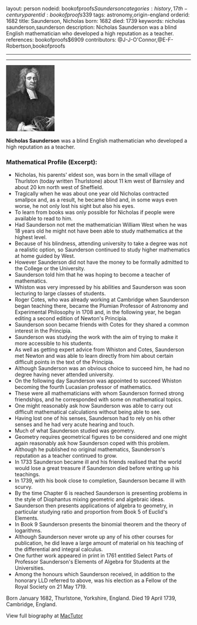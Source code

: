 layout: person
nodeid: bookofproofs$Saunderson
categories: history,17th-century
parentid: bookofproofs$339
tags: astronomy,origin-england
orderid: 1682
title: Saunderson, Nicholas
born: 1682
died: 1739
keywords: nicholas saunderson,saunderson
description: Nicholas Saunderson was a blind English mathematician who developed a high reputation as a teacher.
references: bookofproofs$6909
contributors: @J-J-O'Connor,@E-F-Robertson,bookofproofs

---



---

![Saunderson.jpg](https://github.com/bookofproofs/bookofproofs.github.io/blob/main/_sources/_assets/images/portraits/Saunderson.jpg?raw=true)

**Nicholas Saunderson** was a blind English mathematician who developed a high reputation as a teacher.

### Mathematical Profile (Excerpt):
* Nicholas, his parents' eldest son, was born in the small village of Thurlston (today written Thurlstone) about 11 km west of Barnsley and about 20 km north west of Sheffield.
* Tragically when he was about one year old Nicholas contracted smallpox and, as a result, he became blind and, in some ways even worse, he not only lost his sight but also his eyes.
* To learn from books was only possible for Nicholas if people were available to read to him.
* Had Saunderson not met the mathematician William West when he was 18 years old he might not have been able to study mathematics at the highest level.
* Because of his blindness, attending university to take a degree was not a realistic option, so Saunderson continued to study higher mathematics at home guided by West.
* However Saunderson did not have the money to be formally admitted to the College or the University.
* Saunderson told him that he was hoping to become a teacher of mathematics.
* Whiston was very impressed by his abilities and Saunderson was soon lecturing to large classes of students.
* Roger Cotes, who was already working at Cambridge when Saunderson began teaching there, became the Plumian Professor of Astronomy and Experimental Philosophy in 1708 and, in the following year, he began editing a second edition of Newton's Principia.
* Saunderson soon became friends with Cotes for they shared a common interest in the Principia.
* Saunderson was studying the work with the aim of trying to make it more accessible to his students.
* As well as getting expert advice from Whiston and Cotes, Saunderson met Newton and was able to learn directly from him about certain difficult points in the text of the Principia.
* Although Saunderson was an obvious choice to succeed him, he had no degree having never attended university.
* On the following day Saunderson was appointed to succeed Whiston becoming the fourth Lucasian professor of mathematics.
* These were all mathematicians with whom Saunderson formed strong friendships, and he corresponded with some on mathematical topics.
* One might reasonably ask how Saunderson was able to carry out difficult mathematical calculations without being able to see.
* Having lost one of his senses, Saunderson had to rely on his other senses and he had very acute hearing and touch.
* Much of what Saunderson studied was geometry.
* Geometry requires geometrical figures to be considered and one might again reasonably ask how Saunderson coped with this problem.
* Although he published no original mathematics, Saunderson's reputation as a teacher continued to grow.
* In 1733 Saunderson became ill and his friends realised that the world would lose a great treasure if Saunderson died before writing up his teachings.
* In 1739, with his book close to completion, Saunderson became ill with scurvy.
* By the time Chapter 6 is reached Saunderson is presenting problems in the style of Diophantus mixing geometric and algebraic ideas.
* Saunderson then presents applications of algebra to geometry, in particular studying ratio and proportion from Book 5 of Euclid's Elements.
* In Book 9 Saunderson presents the binomial theorem and the theory of logarithms.
* Although Saunderson never wrote up any of his other courses for publication, he did leave a large amount of material on his teaching of the differential and integral calculus.
* One further work appeared in print in 1761 entitled Select Parts of Professor Saunderson's Elements of Algebra for Students at the Universities.
* Among the honours which Saunderson received, in addition to the honorary LLD referred to above, was his election as a Fellow of the Royal Society on 21 May 1719.

Born January 1682, Thurlstone, Yorkshire, England. Died 19 April 1739, Cambridge, England.

View full biography at [MacTutor](https://mathshistory.st-andrews.ac.uk/Biographies/Saunderson/)

